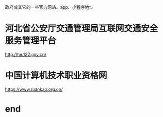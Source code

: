 政府或其它的一些官方网站、app、小程序地址

# 河北省公安厅交通管理局互联网交通安全服务管理平台
http://he.122.gov.cn/

# 中国计算机技术职业资格网
https://www.ruankao.org.cn/

# end